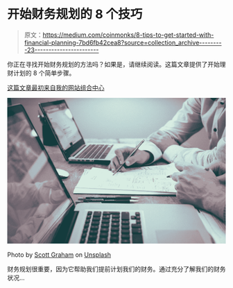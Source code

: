 # 开始财务规划的 8 个技巧

> 原文：<https://medium.com/coinmonks/8-tips-to-get-started-with-financial-planning-7bd6fb42cea8?source=collection_archive---------23----------------------->

你正在寻找开始财务规划的方法吗？如果是，请继续阅读。这篇文章提供了开始理财计划的 8 个简单步骤。

[这篇文章最初来自我的网站组合中心](http://www.portfolio-hub.co.uk/)

![](img/b434ed5e1c820be899f2ea19e7bba146.png)

Photo by [Scott Graham](https://unsplash.com/@homajob?utm_source=medium&utm_medium=referral) on [Unsplash](https://unsplash.com?utm_source=medium&utm_medium=referral)

财务规划很重要，因为它帮助我们提前计划我们的财务。通过充分了解我们的财务状况…